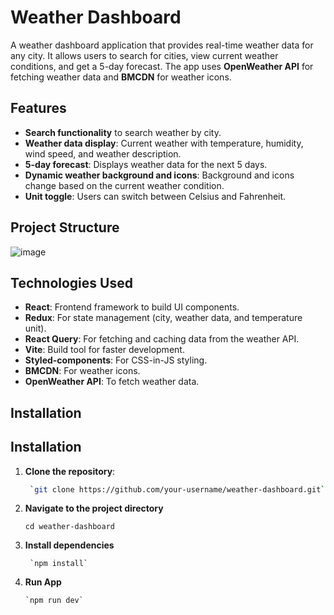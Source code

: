 # Weather Dashboard

A weather dashboard application that provides real-time weather data for any city. It allows users to search for cities, view current weather conditions, and get a 5-day forecast. The app uses **OpenWeather API** for fetching weather data and **BMCDN** for weather icons.

## Features

- **Search functionality** to search weather by city.
- **Weather data display**: Current weather with temperature, humidity, wind speed, and weather description.
- **5-day forecast**: Displays weather data for the next 5 days.
- **Dynamic weather background and icons**: Background and icons change based on the current weather condition.
- **Unit toggle**: Users can switch between Celsius and Fahrenheit.

## Project Structure
![image](https://github.com/user-attachments/assets/ed1b0ea3-44c9-48ca-b064-190dea971864)


## Technologies Used

- **React**: Frontend framework to build UI components.
- **Redux**: For state management (city, weather data, and temperature unit).
- **React Query**: For fetching and caching data from the weather API.
- **Vite**: Build tool for faster development.
- **Styled-components**: For CSS-in-JS styling.
- **BMCDN**: For weather icons.
- **OpenWeather API**: To fetch weather data.

## Installation

## Installation

1. **Clone the repository**:
   ```bash
    `git clone https://github.com/your-username/weather-dashboard.git`  
2. **Navigate to the project directory**

   `cd weather-dashboard`  
3. **Install dependencies**
   
        `npm install`

1. **Run App**

       `npm run dev`
    





